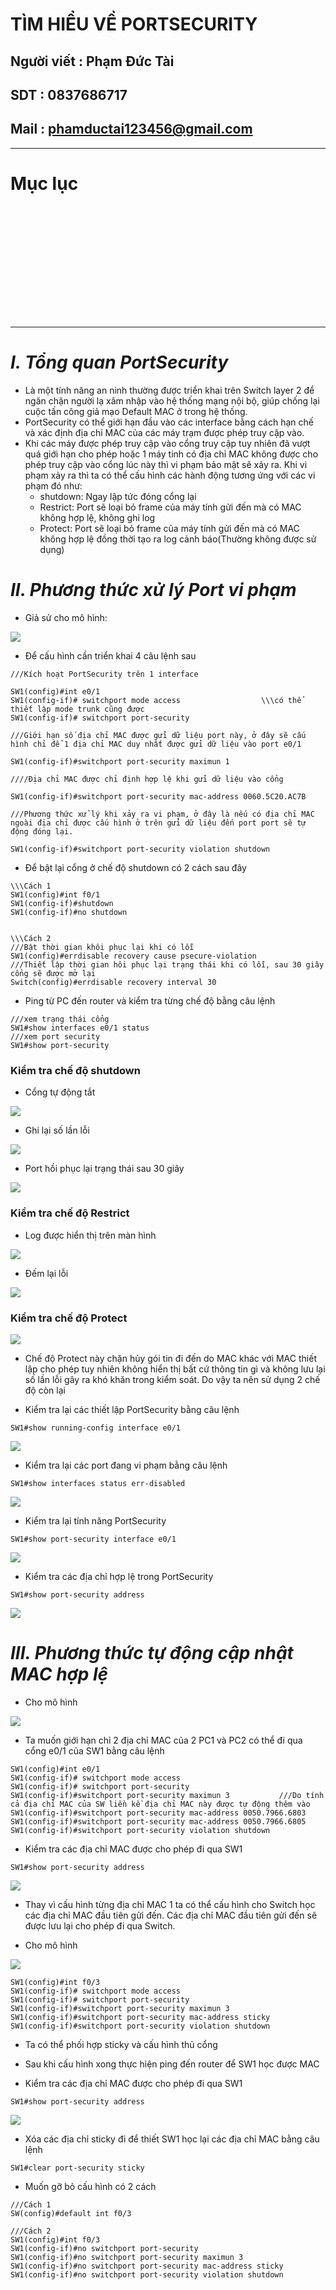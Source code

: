 <!--
# h1
## h2
### h3
#### h4
##### h5
###### h6

*in nghiêng*

**bôi đậm**

***vừa in nghiêng vừa bôi đậm***

`inlide code`

```php

echo ("highlight code");

```

[Link test](https://viblo.asia/helps/cach-su-dung-markdown-bxjvZYnwkJZ)

![markdown](https://images.viblo.asia/518eea86-f0bd-45c9-bf38-d5cb119e947d.png)

* mục 3
* mục 2
* mục 1

1. item 1
2. item 2
3. item 3

***
horizonal rules

> text

{@youtube: https://www.youtube.com/watch?v=HndN6P9ke6U}
* Cài đặt nginx bằng câu lệnh sau
```php
dnf -y install nginx
```
*	Cấu hình nginx như sau
```php
vi /etc/nginx/nginx.conf

 Server{
     ...
     server_name www.srv.world;
     ...
 }
 
-->

# TÌM HIỂU VỀ PORTSECURITY
## Người viết : Phạm Đức Tài
## SDT : 0837686717
## Mail : phamductai123456@gmail.com

***
# Mục lục
# []()

## &ensp; []()

## &ensp; []()

## &ensp; []()

# []()
***
# ***I.	Tổng quan PortSecurity***
* Là một tính năng an ninh thường được triển khai trên Switch layer 2 để ngăn chặn người lạ xâm nhập vào hệ thống mạng nội bộ, giúp chống lại cuộc tấn công giả mạo Default MAC ở trong hệ thống. 
* PortSecurity có thể giới hạn đầu vào các interface bằng cách hạn chế và xác định địa chỉ MAC của các máy trạm được phép truy cập vào.
* Khi các máy được phép truy cập vào cổng truy cập tuy nhiên đã vượt quá giới hạn cho phép hoặc 1 máy tinh có địa chỉ MAC không được cho phép truy cập vào cổng lúc này thì vi phạm bảo mật sẽ xảy ra. Khi vi phạm xảy ra thì ta có thể cấu hình các hành động tương ứng với các vi phạm đó như:
    * shutdown: Ngay lập tức đóng cổng lại
    * Restrict: Port sẽ loại bỏ frame của máy tính gửi đến mà có MAC không hợp lệ, không ghi log
    * Protect: Port sẽ loại bỏ frame của máy tính gửi đến mà có MAC không hợp lệ đồng thời tạo ra log cảnh báo(Thường không được sử dụng)
# ***II.	Phương thức xử lý Port vi phạm***
* Giả sử cho mô hình:

![](https://user-images.githubusercontent.com/52046920/186360356-b8f64a70-57de-4d80-88a1-7d641e466509.png)
* Để cấu hình cần triển khai 4 câu lệnh sau
```cisco
///Kích hoạt PortSecurity trên 1 interface

SW1(config)#int e0/1
SW1(config-if)# switchport mode access                  \\\có thể thiết lập mode trunk cũng được
SW1(config-if)# switchport port-security

///Giới hạn số địa chỉ MAC được gửi dữ liệu port này, ở đây sẽ cấu hình chỉ để 1 địa chỉ MAC duy nhất được gửi dữ liệu vào port e0/1

SW1(config-if)#switchport port-security maximun 1

////Địa chỉ MAC được chỉ định hợp lệ khi gửi dữ liệu vào cổng

SW1(config-if)#switchport port-security mac-address 0060.5C20.AC7B

///Phương thức xử lý khi xảy ra vi phạm, ở đây là nếu có địa chỉ MAC ngoài địa chỉ được cấu hình ở trên gửi dữ liệu đến port port sẽ tự động đóng lại.

SW1(config-if)#switchport port-security violation shutdown
```

* Để bật lại cổng ở chế độ shutdown có 2 cách sau đây
```cisco
\\\Cách 1
SW1(config)#int f0/1
SW1(config-if)#shutdown 
SW1(config-if)#no shutdown 


\\\Cách 2
///Bật thời gian khôi phục lại khi có lỗi
SW1(config)#errdisable recovery cause psecure-violation
///Thiết lập thời gian hôi phục lại trạng thái khi có lỗi, sau 30 giây cổng sẽ được mở lại
Switch(config)#errdisable recovery interval 30
```
* Ping từ PC đến router và kiểm tra từng chế độ bằng câu lệnh
```cisco
///xem trạng thái cổng
SW1#show interfaces e0/1 status
///xem port security
SW1#show port-security
```

### Kiểm tra chế độ shutdown
* Cổng tự động tắt

![](https://user-images.githubusercontent.com/52046920/186360359-64cc3aca-52ef-4bc4-856c-4cd7d0c86e37.png)
* Ghi lại số lần lỗi

![](https://user-images.githubusercontent.com/52046920/186360360-d29317f9-1f9a-476c-bbf2-141a9af7910a.png)
 * Port hồi phục lại trạng thái sau 30 giây

![](https://user-images.githubusercontent.com/52046920/186360324-d1e9c3e1-5038-4d3e-acfb-549050a350d6.png)

### Kiểm tra chế độ Restrict
* Log được hiển thị trên màn hình

![](https://user-images.githubusercontent.com/52046920/186360326-593a7879-c1e6-4d19-99e7-e7c314099966.png)
* Đếm lại lỗi

![](https://user-images.githubusercontent.com/52046920/186360329-69858e10-9d55-4dba-a9a5-838e2b291b9a.png)

###  Kiểm tra chế độ Protect

![](https://user-images.githubusercontent.com/52046920/186360319-d653d3bc-8787-40d7-8246-7252bde9a8e8.png)

* Chế độ Protect này chặn hủy gói tin đi đến do MAC khác với MAC thiết lập cho phép tuy nhiên không hiển thị bất cứ thông tin gì và không lưu lại số lần lỗi gây ra khó khăn trong kiểm soát. Do vậy ta nên sử dụng 2 chế độ còn lại


* Kiểm tra lại các thiết lập PortSecurity bằng câu lệnh
```cisco
SW1#show running-config interface e0/1
```

![](https://user-images.githubusercontent.com/52046920/186364686-a641b48f-e233-46ef-9bda-d57364069bce.png)
* Kiểm tra lại các port đang vi phạm bằng câu lệnh
```cisco
SW1#show interfaces status err-disabled
```

![](https://user-images.githubusercontent.com/52046920/186364700-d80b5057-0a4c-4b1b-840d-7cb0f8c5bd22.png)
* Kiểm tra lại tính năng PortSecurity
```cisco
SW1#show port-security interface e0/1
```

![](https://user-images.githubusercontent.com/52046920/186364697-923ddc53-3745-4978-b6d8-311c92001a5d.png)

* Kiểm tra các địa chỉ hợp lệ trong PortSecurity
```cisco
SW1#show port-security address
```

![](https://user-images.githubusercontent.com/52046920/186365508-86521313-053b-4c45-a2e8-f04a5e6c35da.png)

# ***III.	Phương thức tự động cập nhật MAC hợp lệ***
* Cho mô hình

![](https://user-images.githubusercontent.com/52046920/186381985-db02db56-5ce2-491d-9fb3-7c3ec77d9e97.png)
* Ta muốn giới hạn chỉ 2 địa chỉ MAC của 2 PC1 và PC2 có thể đi qua cổng e0/1 của SW1 bằng câu lệnh

```cisco
SW1(config)#int e0/1
SW1(config-if)# switchport mode access
SW1(config-if)# switchport port-security
SW1(config-if)#switchport port-security maximun 3           ///Do tính cả địa chỉ MAC của SW liền kề địa chỉ MAC này được tự động thêm vào
SW1(config-if)#switchport port-security mac-address 0050.7966.6803
SW1(config-if)#switchport port-security mac-address 0050.7966.6805
SW1(config-if)#switchport port-security violation shutdown
```
* Kiểm tra các địa chỉ MAC được cho phép đi qua SW1
```cisco
SW1#show port-security address
```

![](https://user-images.githubusercontent.com/52046920/186381988-ff0174c0-35c2-4028-b3be-327fd23b124d.png)

* Thay vì cấu hình từng địa chỉ MAC 1 ta có thể cấu hình cho Switch học các địa chỉ MAC đầu tiên gửi đến. Các địa chỉ MAC đầu tiên gửi đến sẽ được lưu lại cho phép đi qua Switch.

* Cho mô hình

![](https://user-images.githubusercontent.com/52046920/186382008-12a5b8f9-8ca4-4de8-8080-47f2998c2400.png)
```cisco
SW1(config)#int f0/3
SW1(config-if)# switchport mode access
SW1(config-if)# switchport port-security
SW1(config-if)#switchport port-security maximun 3
SW1(config-if)#switchport port-security mac-address sticky
SW1(config-if)#switchport port-security violation shutdown
```
* Ta có thể phối hợp sticky và cấu hình thủ cổng

* Sau khi cấu hình xong thực hiện ping đến router để SW1 học được MAC
* Kiểm tra các địa chỉ MAC được cho phép đi qua SW1
```cisco
SW1#show port-security address
```
![](https://user-images.githubusercontent.com/52046920/186382002-5e9d26f8-d5ed-4489-a215-3768339f307a.png)

* Xóa các địa chỉ sticky đi để thiết SW1 học lại các địa chỉ MAC bằng câu lệnh
```cisco
SW1#clear port-security sticky
```

* Muốn gỡ bỏ cấu hình có 2 cách
```cisco
///Cách 1
SW(config)#default int f0/3

///Cách 2
SW1(config)#int f0/3
SW1(config-if)#no switchport port-security
SW1(config-if)#no switchport port-security maximun 3
SW1(config-if)#no switchport port-security mac-address sticky
SW1(config-if)#no switchport port-security violation shutdown
```